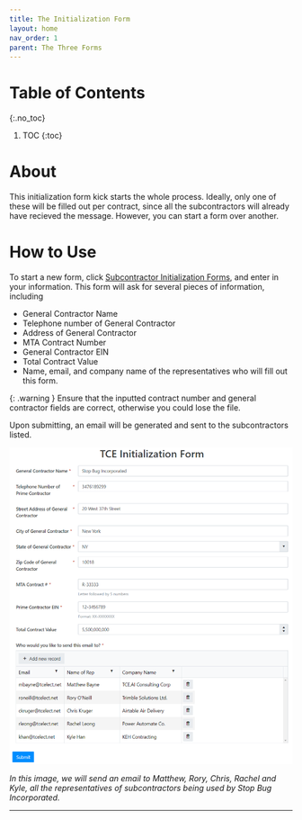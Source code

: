 ```yaml
---
title: The Initialization Form
layout: home
nav_order: 1
parent: The Three Forms
---
```


# Table of Contents
{:.no_toc}

1. TOC
{:toc}

# About
This initialization form kick starts the whole process. Ideally, only one of these will be filled out per contract, since all the subcontractors will already have recieved the message. However, you can start a form over another. 

# How to Use
To start a new form, click [Subcontractor Initialization Forms], and enter in your information. This form will ask for several pieces of information, including
- General Contractor Name
- Telephone number of General Contractor
- Address of General Contractor
- MTA Contract Number
- General Contractor EIN
- Total Contract Value
- Name, email, and company name of the representatives who will fill out this form.

{: .warning }
Ensure that the inputted contract number and general contractor fields are correct, otherwise you could lose the file.

Upon submitting, an email will be generated and sent to the subcontractors listed. 

![Initialization Form](/assets/images/initForm.png)

*In this image, we will send an email to Matthew, Rory, Chris, Rachel and Kyle, all the representatives of subcontractors being used by Stop Bug Incorporated.*


----

[Subcontractor Initialization Forms]: https://tce-innovation.github.io/Subcontractor-Automation/forms/initialization.html

[Subcontractor Forms]: https://tce-innovation.github.io/Subcontractor-Automation/forms/subForm.html

[Correction Forms]: https://tce-innovation.github.io/Subcontractor-Automation/forms/correction.html
